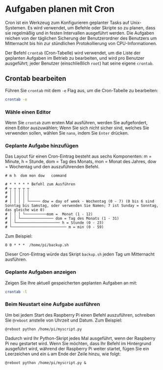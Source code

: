 # Aufgaben planen mit Cron

Cron ist ein Werkzeug zum Konfigurieren geplanter Tasks auf Unix-Systemen. Es wird verwendet, um Befehle oder Skripte so zu planen, dass sie regelmäßig und in festen Intervallen ausgeführt werden. Die Aufgaben reichen von der täglichen Sicherung der Benutzerordner des Benutzers um Mitternacht bis hin zur stündlichen Protokollierung von CPU-Informationen.

Der Befehl `crontab` (Cron-Tabelle) wird verwendet, um die Liste der geplanten Aufgaben im Betrieb zu bearbeiten, und wird pro Benutzer ausgeführt; jeder Benutzer (einschließlich `root`) hat seine eigene `crontab`.

## Crontab bearbeiten

Führen Sie `crontab` mit dem `-e` Flag aus, um die Cron-Tabelle zu bearbeiten:

```bash
crontab -e
```

### Wähle einen Editor

Wenn Sie `crontab` zum ersten Mal ausführen, werden Sie aufgefordert, einen Editor auszuwählen; Wenn Sie sich nicht sicher sind, welches Sie verwenden sollen, wählen Sie `nano`, indem Sie `Enter` drücken.

### Geplante Aufgabe hinzufügen

Das Layout für einen Cron-Eintrag besteht aus sechs Komponenten: m = Minute, h = Stunde, dom = Tag des Monats, mon = Monat des Jahres, dow = Wochentag und den auszuführenden Befehl.

```
# m h  dom mon dow   command
```

```
# * * * * * Befehl zum Ausführen
# ┬ ┬ ┬ ┬ ┬
# │ │ │ │ │
# │ │ │ │ │
# │ │ │ │ └───── dow = day of week - Wochentag (0 - 7) (0 bis 6 sind Sonntag bis Samstag, oder verwenden Sie Namen; 7 ist Sunday = Sonntag, das gleiche wie 0)
# │ │ │ └──────────mom =  Monat (1 - 12)
# │ │ └─────────────── dom = Tag des Monats (1 - 31)
# │ └──────────────────── h = Stunde (0 - 23)
# └───────────────────────── m = min (0 - 59)
```

Zum Beispiel:

```
0 0 * * *  /home/pi/backup.sh
```

Dieser Cron-Eintrag würde das Skript `backup.sh` jeden Tag um Mitternacht ausführen.

### Geplante Aufgaben anzeigen

Zeigen Sie Ihre aktuell gespeicherten geplanten Aufgaben an mit:

```bash
crontab -l
````

### Beim Neustart eine Aufgabe ausführen

Um bei jedem Start des Raspberry Pi einen Befehl auszuführen, schreiben Sie `@reboot` anstelle von Uhrzeit und Datum. Zum Beispiel:

```
@reboot python /home/pi/myscript.py
```

Dadurch wird Ihr Python-Skript jedes Mal ausgeführt, wenn der Raspberry Pi neu gestartet wird. Wenn Sie möchten, dass Ihr Befehl im Hintergrund ausgeführt wird, während der Raspberry Pi weiter startet, fügen Sie ein Leerzeichen und ein `&` am Ende der Zeile hinzu, wie folgt:

```
@reboot python /home/pi/myscript.py &
```